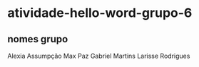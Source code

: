 # atividade-hello-word-grupo-6


## nomes grupo
Alexia Assumpção
Max Paz
Gabriel Martins
Larisse Rodrigues
